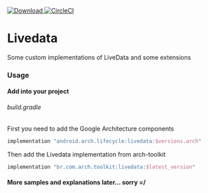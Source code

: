 [ ![Download](https://api.bintray.com/packages/methe/arch-toolkit/livedata/images/download.svg) ](https://bintray.com/methe/arch-toolkit/livedata/_latestVersion)
[![CircleCI](https://circleci.com/gh/matheus-corregiari/arch-toolkit/tree/master.svg?style=svg)](https://circleci.com/gh/matheus-corregiari/arch-toolkit/tree/master)

# Livedata

Some custom implementations of LiveData and some extensions

### Usage

#### Add into your project

###### build.gradle

First you need to add the Google Architecture components

```groovy
implementation "android.arch.lifecycle:livedata:$versions.arch"
```

Then add the Livedata implementation from arch-toolkit

```groovy
implementation "br.com.arch.toolkit:livedata:$latest_version"
```

#### More samples and explanations later... sorry =/